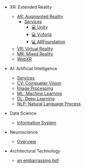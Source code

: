 - XR: Extended Reality
	- [AR: Augmented Reality](xr/ar/)
		- [Services](xr/ar/services/)
			- [:computer: Unity](xr/ar/services/unity.md)
			- [:computer: Vuforia](xr/ar/services/vuforia.md)
			- [:computer: ARFoundation](xr/ar/services/arfoundation.md)
	- [VR: Virtual Reality](xr/vr/)
	- [MR: Mixed Reality](xr/mr/)
	- [WebXR](xr/webxr/)
  
- AI: Artificial Intelligence

	- [Services](ai/services.md)
	- [CV: Compueter Vision](ai/cv.md)
	- [Image Processing](ai/image-processing.md)
	- [ML: Machine Learning](ai/ml.md)
	- [DL: Deep Learning](ai/dl.md)
	- [NLP: Natural Language Process](ai/nlp.md)

- Data Science

	- [Information System](data-science/)

- Neuroscience

	- [Overview](neuroscience/)

- Architectural Technology

	- [an embarrassing list!](architecture/)